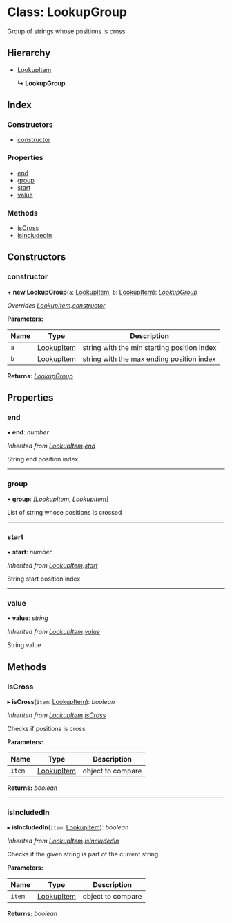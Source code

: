 
# Class: LookupGroup

Group of strings whose positions is cross

## Hierarchy

* [LookupItem](lookupitem.md)

  ↳ **LookupGroup**

## Index

### Constructors

* [constructor](lookupgroup.md#constructor)

### Properties

* [end](lookupgroup.md#end)
* [group](lookupgroup.md#group)
* [start](lookupgroup.md#start)
* [value](lookupgroup.md#value)

### Methods

* [isCross](lookupgroup.md#iscross)
* [isIncludedIn](lookupgroup.md#isincludedin)

## Constructors

###  constructor

\+ **new LookupGroup**(`a`: [LookupItem](lookupitem.md), `b`: [LookupItem](lookupitem.md)): *[LookupGroup](lookupgroup.md)*

*Overrides [LookupItem](lookupitem.md).[constructor](lookupitem.md#constructor)*

**Parameters:**

Name | Type | Description |
------ | ------ | ------ |
`a` | [LookupItem](lookupitem.md) | string with the min starting position index |
`b` | [LookupItem](lookupitem.md) | string with the max ending position index  |

**Returns:** *[LookupGroup](lookupgroup.md)*

## Properties

###  end

• **end**: *number*

*Inherited from [LookupItem](lookupitem.md).[end](lookupitem.md#end)*

String end position index

___

###  group

• **group**: *[[LookupItem](lookupitem.md), [LookupItem](lookupitem.md)]*

List of string whose positions is crossed

___

###  start

• **start**: *number*

*Inherited from [LookupItem](lookupitem.md).[start](lookupitem.md#start)*

String start position index

___

###  value

• **value**: *string*

*Inherited from [LookupItem](lookupitem.md).[value](lookupitem.md#value)*

String value

## Methods

###  isCross

▸ **isCross**(`item`: [LookupItem](lookupitem.md)): *boolean*

*Inherited from [LookupItem](lookupitem.md).[isCross](lookupitem.md#iscross)*

Checks if positions is cross

**Parameters:**

Name | Type | Description |
------ | ------ | ------ |
`item` | [LookupItem](lookupitem.md) | object to compare  |

**Returns:** *boolean*

___

###  isIncludedIn

▸ **isIncludedIn**(`item`: [LookupItem](lookupitem.md)): *boolean*

*Inherited from [LookupItem](lookupitem.md).[isIncludedIn](lookupitem.md#isincludedin)*

Checks if the given string is part of the current string

**Parameters:**

Name | Type | Description |
------ | ------ | ------ |
`item` | [LookupItem](lookupitem.md) | object to compare  |

**Returns:** *boolean*
